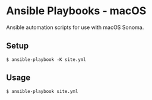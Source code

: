 # Ansible Playbooks - macOS

Ansible automation scripts for use with macOS Sonoma.

## Setup

```shell
$ ansible-playbook -K site.yml
```

## Usage

```shell
$ ansible-playbook site.yml
```
